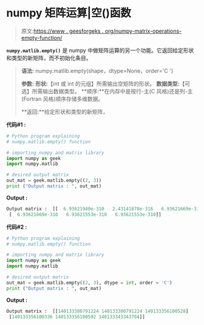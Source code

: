 # numpy 矩阵运算|空()函数

> 原文:[https://www . geesforgeks . org/numpy-matrix-operations-empty-function/](https://www.geeksforgeeks.org/numpy-matrix-operations-empty-function/)

**`numpy.matlib.empty()`** 是 numpy 中做矩阵运算的另一个功能。它返回给定形状和类型的新矩阵，而不初始化条目。

> **语法:** numpy.matlib.empty(shape，dtype=None，order='C ')
> 
> **参数:**
> **形状:**【int 或 int 的元组】所需输出空矩阵的形状。
> **数据类型:**【可选】所需输出数据类型。
> **顺序:**在内存中是按行-主(C 风格)还是列-主(Fortran 风格)顺序存储多维数据。
> 
> **返回:**给定形状和类型的新矩阵，

**代码#1 :**

```py
# Python program explaining
# numpy.matlib.empty() function

# importing numpy and matrix library
import numpy as geek
import numpy.matlib

# desired output matrix 
out_mat = geek.matlib.empty((2, 3)) 
print ("Output matrix : ", out_mat) 
```

**Output :**

```py
Output matrix :  [[  6.93621940e-310   2.43141878e-316   6.93621669e-310]
 [  6.93621669e-310   6.93621553e-310   6.93621553e-310]]

```

**代码#2 :**

```py
# Python program explaining
# numpy.matlib.empty() function

# importing numpy and matrix library
import numpy as geek
import numpy.matlib

# desired output matrix 
out_mat = geek.matlib.empty((2, 3), dtype = int, order = 'C') 
print ("Output matrix : ", out_mat) 
```

**Output :**

```py
Output matrix :  [[140133380791224 140133380791224 140133356100528]
 [140133356100336 140133356100592 140133343343704]]

```